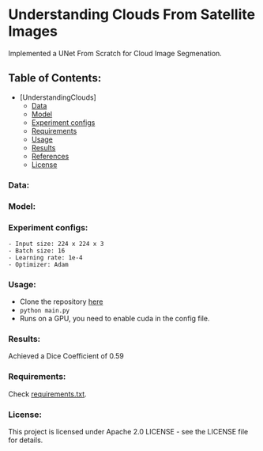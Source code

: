 # Understanding Clouds From Satellite Images

Implemented a UNet From Scratch for Cloud Image Segmenation.

## Table of Contents:

- [UnderstandingClouds]
    - [Data](#data)
    - [Model](#model)
    - [Experiment configs](#experiment-configs)
    - [Requirements](#requirements)
    - [Usage](#usage)
    - [Results](#results)
    - [References](#references)
    - [License](#license)


### Data:
 

### Model:


### Experiment configs:
```
- Input size: 224 x 224 x 3
- Batch size: 16
- Learning rate: 1e-4
- Optimizer: Adam
```
### Usage:
- Clone the repository [here](https://github.com/abhirupkamath/DeepPixFace/blob/master/config.py)
- ``` python main.py ```
- Runs on a GPU, you need to enable cuda in the config file.

### Results:
Achieved a Dice Coefficient of 0.59

### Requirements:
Check [requirements.txt](https://github.com/abhirupkamath/DeepPixFace/blob/master/requirements.txt).


### License:
This project is licensed under Apache 2.0 LICENSE - see the LICENSE file for details.
